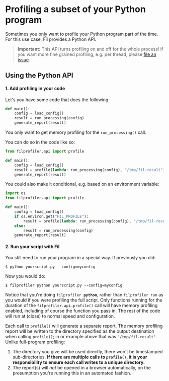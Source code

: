 # Profiling a subset of your Python program

Sometimes you only want to profile your Python program part of the time.
For this use case, Fil provides a Python API.

> **Important:** This API turns profiling on and off for the whole process!
> If you want more fine grained profiling, e.g. per thread, please [file an issue](https://github.com/pythonspeed/filprofiler/issues/new).

## Using the Python API

#### 1. Add profiling in your code

Let's you have some code that does the following:

```python
def main():
    config = load_config()
    result = run_processing(config)
    generate_report(result)
```

You only want to get memory profiling for the `run_processing()` call.

You can do so in the code like so:

```python
from filprofiler.api import profile

def main():
    config = load_config()
    result = profile(lambda: run_processing(config), "/tmp/fil-result")
    generate_report(result)
```

You could also make it conditional, e.g. based on an environment variable:

```python
import os
from filprofiler.api import profile

def main():
    config = load_config()
    if os.environ.get("FIL_PROFILE"):
        result = profile(lambda: run_processing(config), "/tmp/fil-result")
    else:
        result = run_processing(config)
    generate_report(result)
```

#### 2. Run your script with Fil

You still need to run your program in a special way.
If previously you did:

```console
$ python yourscript.py --config=myconfig
```

Now you would do:

```console
$ filprofiler python yourscript.py --config=myconfig
```

Notice that you're doing `filprofiler `**`python`**, rather than `filprofiler run` as you would if you were profiling the full script.
Only functions running for the duration of the `filprofiler.api.profile()` call will have memory profiling enabled, including of course the function you pass in.
The rest of the code will run at (close) to normal speed and configuration.

Each call to `profile()` will generate a separate report.
The memory profiling report will be written to the directory specified as the output destination when calling `profile()`; in or example above that was `"/tmp/fil-result"`.
Unlike full-program profiling:

1. The directory you give will be used directly, there won't be timestamped sub-directories.
   **If there are multiple calls to `profile()`, it is your responsibility to ensure each call writes to a unique directory.**
2. The report(s) will _not_ be opened in a browser automatically, on the presumption you're running this in an automated fashion.

